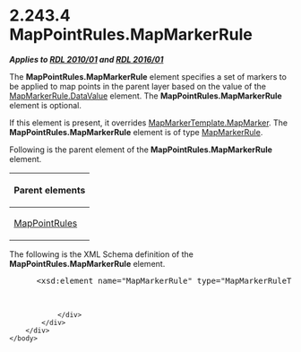 <html dir="LTR" xmlns:mshelp="http://msdn.microsoft.com/mshelp" xmlns:ddue="http://ddue.schemas.microsoft.com/authoring/2003/5" xmlns:xlink="http://www.w3.org/1999/xlink" xmlns:tool="http://www.microsoft.com/tooltip">
    <head>
        <meta http-equiv="Content-Type" content="text/html; CHARSET=utf-8"></meta>
        <meta name="save" content="history"></meta>
        <title>2.243.4 MapPointRules.MapMarkerRule</title>
        <xml>
            <mshelp:toctitle title="2.243.4 MapPointRules.MapMarkerRule"></mshelp:toctitle>
            <mshelp:rltitle title="[MS-RDL]: MapPointRules.MapMarkerRule"></mshelp:rltitle>
            <mshelp:keyword index="A" term="ad077ec8-52d8-4436-8552-ed3625e3e904"></mshelp:keyword>
            <mshelp:attr name="DCSext.ContentType" value="open specification"></mshelp:attr>
            <mshelp:attr name="AssetID" value="ad077ec8-52d8-4436-8552-ed3625e3e904"></mshelp:attr>
            <mshelp:attr name="TopicType" value="kbRef"></mshelp:attr>
            <mshelp:attr name="DCSext.Title" value="[MS-RDL]: MapPointRules.MapMarkerRule" />
        </xml>
    </head>
    <body>
        <div id="header">
            <h1 class="heading">2.243.4 MapPointRules.MapMarkerRule</h1>
        </div>
        <div id="mainSection">
            <div id="mainBody">
                <div id="allHistory" class="saveHistory"></div>
                <div id="sectionSection0" class="section" name="collapseableSection">
                    

<p><b><i>Applies to </i></b><a href="3428e690-a348-4ec7-8a6a-8efb42d2cdee.htm"><b><i>RDL 2010/01</i></b></a><b><i>
and </i></b><a href="52ce3983-2bfc-4e72-9359-42aaf5fe4509.htm"><b><i>RDL 2016/01</i></b></a></p>

<p>The <b>MapPointRules.MapMarkerRule</b> element specifies a
set of markers to be applied to map points in the parent layer based on the
value of the <a href="032181c1-561d-45e1-a933-772b6f3174bc.htm">MapMarkerRule.DataValue</a>
element. The <b>MapPointRules.MapMarkerRule</b> element is optional. </p>

<p>If this element is present, it overrides <a href="9bb930a9-0ed2-4fc7-bf62-e5de125f46ff.htm">MapMarkerTemplate.MapMarker</a>.
The <b>MapPointRules.MapMarkerRule</b> element is of type <a href="b7f81f81-be65-4bc2-8571-213ed55f2a92.htm">MapMarkerRule</a>.</p>

<p>Following is the parent element of the <b>MapPointRules.MapMarkerRule</b>
element.</p>

<table>
 <thead>
  <tr>
   <th>
   <p>Parent elements</p>
   </th>
  </tr>
 </thead>
 <tr>
  <td>
  <p><a href="d090d792-6d70-412c-b024-88c08de4d300.htm">MapPointRules</a></p>
  </td>
 </tr>
</table>

<p>The following is the XML Schema definition of the <b>MapPointRules.MapMarkerRule</b>
element.</p>

<dl>
<dd>
<div><pre> &lt;xsd:element name=&quot;MapMarkerRule&quot; type=&quot;MapMarkerRuleType&quot; minOccurs=&quot;0&quot; /&gt;
  
  
</pre></div>
</dd></dl>


                </div>
            </div>
        </div>
    </body>
</html>